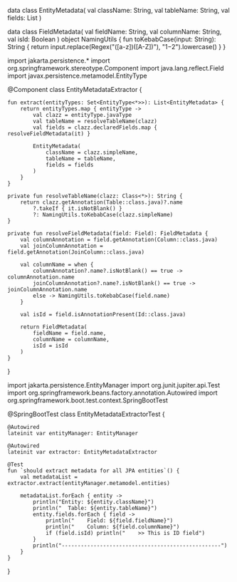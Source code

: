 data class EntityMetadata(
    val className: String,
    val tableName: String,
    val fields: List<FieldMetadata>
)

data class FieldMetadata(
    val fieldName: String,
    val columnName: String,
    val isId: Boolean
)
object NamingUtils {
    fun toKebabCase(input: String): String {
        return input.replace(Regex("([a-z])([A-Z])"), "$1-$2").lowercase()
    }
}

import jakarta.persistence.*
import org.springframework.stereotype.Component
import java.lang.reflect.Field
import javax.persistence.metamodel.EntityType

@Component
class EntityMetadataExtractor {

    fun extract(entityTypes: Set<EntityType<*>>): List<EntityMetadata> {
        return entityTypes.map { entityType ->
            val clazz = entityType.javaType
            val tableName = resolveTableName(clazz)
            val fields = clazz.declaredFields.map { resolveFieldMetadata(it) }

            EntityMetadata(
                className = clazz.simpleName,
                tableName = tableName,
                fields = fields
            )
        }
    }

    private fun resolveTableName(clazz: Class<*>): String {
        return clazz.getAnnotation(Table::class.java)?.name
            ?.takeIf { it.isNotBlank() }
            ?: NamingUtils.toKebabCase(clazz.simpleName)
    }

    private fun resolveFieldMetadata(field: Field): FieldMetadata {
        val columnAnnotation = field.getAnnotation(Column::class.java)
        val joinColumnAnnotation = field.getAnnotation(JoinColumn::class.java)

        val columnName = when {
            columnAnnotation?.name?.isNotBlank() == true -> columnAnnotation.name
            joinColumnAnnotation?.name?.isNotBlank() == true -> joinColumnAnnotation.name
            else -> NamingUtils.toKebabCase(field.name)
        }

        val isId = field.isAnnotationPresent(Id::class.java)

        return FieldMetadata(
            fieldName = field.name,
            columnName = columnName,
            isId = isId
        )
    }
}

import jakarta.persistence.EntityManager
import org.junit.jupiter.api.Test
import org.springframework.beans.factory.annotation.Autowired
import org.springframework.boot.test.context.SpringBootTest

@SpringBootTest
class EntityMetadataExtractorTest {

    @Autowired
    lateinit var entityManager: EntityManager

    @Autowired
    lateinit var extractor: EntityMetadataExtractor

    @Test
    fun `should extract metadata for all JPA entities`() {
        val metadataList = extractor.extract(entityManager.metamodel.entities)

        metadataList.forEach { entity ->
            println("Entity: ${entity.className}")
            println("  Table: ${entity.tableName}")
            entity.fields.forEach { field ->
                println("    Field: ${field.fieldName}")
                println("    Column: ${field.columnName}")
                if (field.isId) println("    >> This is ID field")
            }
            println("--------------------------------------------------")
        }
    }
}

